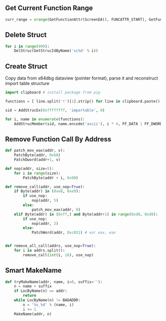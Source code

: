 ## Get Current Function Range

``` python
curr_range = xrange(GetFunctionAttr(ScreenEA(), FUNCATTR_START), GetFunctionAttr(ScreenEA(), FUNCATTR_END))
```

## Delete Struct

``` python
for i in range(999):
    DelStruc(GetStrucIdByName('sc%d' % i))
```

## Create Struct

Copy data from x64dbg dataview (pointer format), parse it and reconstruct import table structure

``` python
import clipboard # install package from pip

functions = [ line.split('!')[1].strip() for line in clipboard.paste().split('\n') ]

sid = AddStrucEx(0xffffffff, 'importable', 0)

for i, name in enumerate(functions):
    AddStrucMember(sid, name.encode('ascii'), i * 4, FF_DATA | FF_DWORD, -1, 4)
```

## Remove Function Call By Address

``` python
def patch_mov_eax(addr, v):
    PatchByte(addr, 0xb8)
    PatchDword(addr+1, v)

def nop(addr, size=5):
    for i in range(size):
        PatchByte(addr + i, 0x90)

def remove_call(addr, use_nop=True):
    if Byte(addr) in (0xe8, 0xe9):
        if use_nop:
            nop(addr, 5)
        else:
            patch_mov_eax(addr, 0)
    elif Byte(addr) in (0xff,) and Byte(addr+1) in range(0xd0, 0xd8):
        if use_nop:
            nop(addr, 2)
        else:
            PatchWord(addr, 0xc031) # xor eax, eax


def remove_all_call(addrs, use_nop=True):
    for i in addrs.split():
        remove_call(int(i, 16), use_nop)
```

## Smart MakeName

``` python
def tryMakeName(addr, name, i=0, suffix=''):
    n = name + suffix
    if LocByName(n) == addr:
        return
    while LocByName(n) != BADADDR:
        n = '%s_%d' % (name, i)
        i += 1
    MakeName(addr, n)
```
